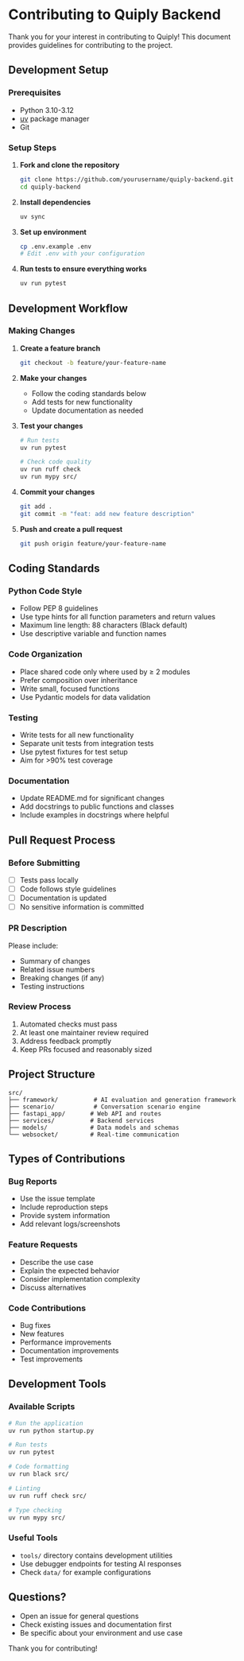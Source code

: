 # Contributing to Quiply Backend

Thank you for your interest in contributing to Quiply! This document provides guidelines for contributing to the project.

## Development Setup

### Prerequisites
- Python 3.10-3.12
- [uv](https://github.com/astral-sh/uv) package manager
- Git

### Setup Steps

1. **Fork and clone the repository**
   ```bash
   git clone https://github.com/yourusername/quiply-backend.git
   cd quiply-backend
   ```

2. **Install dependencies**
   ```bash
   uv sync
   ```

3. **Set up environment**
   ```bash
   cp .env.example .env
   # Edit .env with your configuration
   ```

4. **Run tests to ensure everything works**
   ```bash
   uv run pytest
   ```

## Development Workflow

### Making Changes

1. **Create a feature branch**
   ```bash
   git checkout -b feature/your-feature-name
   ```

2. **Make your changes**
   - Follow the coding standards below
   - Add tests for new functionality
   - Update documentation as needed

3. **Test your changes**
   ```bash
   # Run tests
   uv run pytest

   # Check code quality
   uv run ruff check
   uv run mypy src/
   ```

4. **Commit your changes**
   ```bash
   git add .
   git commit -m "feat: add new feature description"
   ```

5. **Push and create a pull request**
   ```bash
   git push origin feature/your-feature-name
   ```

## Coding Standards

### Python Code Style
- Follow PEP 8 guidelines
- Use type hints for all function parameters and return values
- Maximum line length: 88 characters (Black default)
- Use descriptive variable and function names

### Code Organization
- Place shared code only where used by ≥ 2 modules
- Prefer composition over inheritance
- Write small, focused functions
- Use Pydantic models for data validation

### Testing
- Write tests for all new functionality
- Separate unit tests from integration tests
- Use pytest fixtures for test setup
- Aim for >90% test coverage

### Documentation
- Update README.md for significant changes
- Add docstrings to public functions and classes
- Include examples in docstrings where helpful

## Pull Request Process

### Before Submitting
- [ ] Tests pass locally
- [ ] Code follows style guidelines
- [ ] Documentation is updated
- [ ] No sensitive information is committed

### PR Description
Please include:
- Summary of changes
- Related issue numbers
- Breaking changes (if any)
- Testing instructions

### Review Process
1. Automated checks must pass
2. At least one maintainer review required
3. Address feedback promptly
4. Keep PRs focused and reasonably sized

## Project Structure

```
src/
├── framework/          # AI evaluation and generation framework
├── scenario/           # Conversation scenario engine
├── fastapi_app/       # Web API and routes
├── services/          # Backend services
├── models/            # Data models and schemas
└── websocket/         # Real-time communication
```

## Types of Contributions

### Bug Reports
- Use the issue template
- Include reproduction steps
- Provide system information
- Add relevant logs/screenshots

### Feature Requests
- Describe the use case
- Explain the expected behavior
- Consider implementation complexity
- Discuss alternatives

### Code Contributions
- Bug fixes
- New features
- Performance improvements
- Documentation improvements
- Test improvements

## Development Tools

### Available Scripts
```bash
# Run the application
uv run python startup.py

# Run tests
uv run pytest

# Code formatting
uv run black src/

# Linting
uv run ruff check src/

# Type checking
uv run mypy src/
```

### Useful Tools
- `tools/` directory contains development utilities
- Use debugger endpoints for testing AI responses
- Check `data/` for example configurations

## Questions?

- Open an issue for general questions
- Check existing issues and documentation first
- Be specific about your environment and use case

Thank you for contributing!